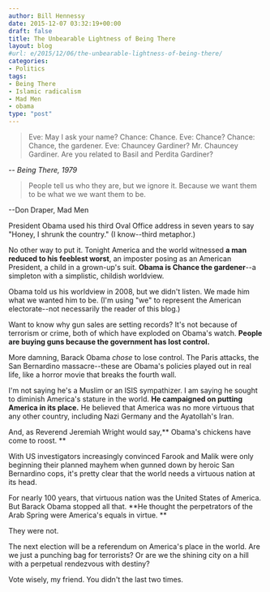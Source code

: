 ```yaml
---
author: Bill Hennessy
date: 2015-12-07 03:32:19+00:00
draft: false
title: The Unbearable Lightness of Being There
layout: blog
#url: e/2015/12/06/the-unbearable-lightness-of-being-there/
categories:
- Politics
tags:
- Being There
- Islamic radicalism
- Mad Men
- obama
type: "post"
---
```


> Eve: May I ask your name?
Chance: Chance.
Eve: Chance?
Chance: Chance, the gardener.
Eve: Chauncey Gardiner? Mr. Chauncey Gardiner. Are you related to Basil and Perdita Gardiner?

-- _Being There, 1979_







> People tell us who they are, but we ignore it. Because we want them to be what we we want them to be.

--Don Draper, Mad Men



President Obama used his third Oval Office address in seven years to say "Honey, I shrunk the country." (I know--third metaphor.)

No other way to put it. Tonight America and the world witnessed **a man reduced to his feeblest worst**, an imposter posing as an American President, a child in a grown-up's suit. **Obama is Chance the gardener**--a simpleton with a simplistic, childish worldview.

Obama told us his worldview in 2008, but we didn't listen. We made him what we wanted him to be. (I'm using "we" to represent the American electorate--not necessarily the reader of this blog.)

Want to know why gun sales are setting records? It's not because of terrorism or crime, both of which have exploded on Obama's watch. **People are buying guns because the government has lost control.**

More damning, Barack Obama _chose_ to lose control. The Paris attacks, the San Bernardino massacre--these are Obama's policies played out in real life, like a horror movie that breaks the fourth wall.

I'm not saying he's a Muslim or an ISIS sympathizer. I am saying he sought to diminish America's stature in the world. **He campaigned on putting America in its place.** He believed that America was no more virtuous that any other country, including Nazi Germany and the Ayatollah's Iran.

And, as Reverend Jeremiah Wright would say,** Obama's chickens have come to roost. **

With US investigators increasingly convinced Farook and Malik were only beginning their planned mayhem when gunned down by heroic San Bernardino cops, it's pretty clear that the world needs a virtuous nation at its head.

For nearly 100 years, that virtuous nation was the United States of America. But Barack Obama stopped all that. **He thought the perpetrators of the Arab Spring were America's equals in virtue. **

They were not.

The next election will be a referendum on America's place in the world. Are we just a punching bag for terrorists? Or are we the shining city on a hill with a perpetual rendezvous with destiny?

Vote wisely, my friend. You didn't the last two times.


